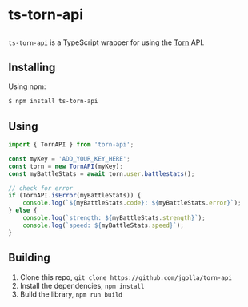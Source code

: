 # ts-torn-api

##

`ts-torn-api` is a TypeScript wrapper for using the [Torn](https://www.torn.com/) API.

## Installing

Using npm:

```bash
$ npm install ts-torn-api
```

## Using

```ts
import { TornAPI } from 'torn-api';

const myKey = 'ADD_YOUR_KEY_HERE';
const torn = new TornAPI(myKey);
const myBattleStats = await torn.user.battlestats();

// check for error
if (TornAPI.isError(myBattleStats)) {
	console.log(`${myBattleStats.code}: ${myBattleStats.error}`);
} else {
	console.log(`strength: ${myBattleStats.strength}`);
	console.log(`speed: ${myBattleStats.speed}`);
}
```

## Building

1. Clone this repo, `git clone https://github.com/jgolla/torn-api`
1. Install the dependencies, `npm install`
1. Build the library, `npm run build`
